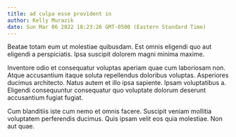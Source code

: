 ```yaml
---
title: ad culpa esse provident in
author: Kelly Murazik
date: Sun Mar 06 2022 18:23:26 GMT-0500 (Eastern Standard Time)
---
```

Beatae totam eum ut molestiae quibusdam. Est omnis eligendi quo aut eligendi a perspiciatis. Ipsa suscipit dolorem magni minima maxime.

 Inventore odio et consequatur voluptas aperiam quae cum laboriosam non. Atque accusantium itaque soluta repellendus doloribus voluptas. Asperiores ducimus architecto. Natus autem et illo ipsa sapiente. Ipsam voluptatibus a. Eligendi consequuntur consequatur quo voluptate dolorum deserunt accusantium fugiat fugiat.

 Cum blanditiis iste cum nemo et omnis facere. Suscipit veniam mollitia voluptatem perferendis ducimus. Quis ipsam velit eos quia molestiae. Non aut quae.
